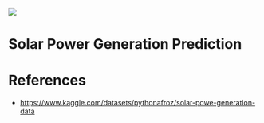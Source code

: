 ![](https://www.snexplores.org/wp-content/uploads/2020/10/1030_LL_solar_power-1028x579.jpg)
# Solar Power Generation Prediction



# References
- https://www.kaggle.com/datasets/pythonafroz/solar-powe-generation-data
